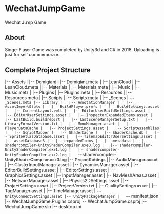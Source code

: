 # WechatJumpGame
Wechat Jump Game

## About
Singe-Player Game was completed by Unity3d and C# in 2018.
Uploading is just for self commemorate.


## Complete Project Structure
|-- Assets
|   |-- Demigiant
|   |-- Demigiant.meta
|   |-- LeanCloud
|   |-- LeanCloud.meta
|   |-- Materials
|   |-- Materials.meta
|   |-- Music
|   |-- Music.meta
|   |-- Plugins
|   |-- Plugins.meta
|   |-- Resources
|   |-- Resources.meta
|   |-- Scripts
|   |-- Scripts.meta
|   |-- _Scenes
|   `-- _Scenes.meta
|-- Library
|   |-- AnnotationManager
|   |-- AssetImportState
|   |-- BuildPlayer.prefs
|   |-- BuildSettings.asset
|   |-- CurrentLayout.dwlt
|   |-- EditorUserBuildSettings.asset
|   |-- EditorUserSettings.asset
|   |-- InspectorExpandedItems.asset
|   |-- LastBuild.buildreport
|   |-- LastSceneManagerSetup.txt
|   |-- LibraryFormatVersion.txt
|   |-- MonoManager.asset
|   |-- PlayerDataCache
|   |-- ProjectSettings.asset
|   |-- ScriptAssemblies
|   |-- ScriptMapper
|   |-- ShaderCache
|   |-- ShaderCache.db
|   |-- SpriteAtlasDatabase.asset
|   |-- TilemapEditorUserSettings.asset
|   |-- assetDatabase3
|   |-- expandedItems
|   |-- metadata
|   |-- shadercompiler-UnityShaderCompiler.exe0.log
|   |-- shadercompiler-UnityShaderCompiler.exe1.log
|   |-- shadercompiler-UnityShaderCompiler.exe2.log
|   `-- shadercompiler-UnityShaderCompiler.exe3.log
|-- ProjectSettings
|   |-- AudioManager.asset
|   |-- ClusterInputManager.asset
|   |-- DynamicsManager.asset
|   |-- EditorBuildSettings.asset
|   |-- EditorSettings.asset
|   |-- GraphicsSettings.asset
|   |-- InputManager.asset
|   |-- NavMeshAreas.asset
|   |-- NetworkManager.asset
|   |-- Physics2DSettings.asset
|   |-- ProjectSettings.asset
|   |-- ProjectVersion.txt
|   |-- QualitySettings.asset
|   |-- TagManager.asset
|   |-- TimeManager.asset
|   `-- UnityConnectSettings.asset
|-- UnityPackageManager
|   `-- manifest.json
|-- WechatJumpGame.Plugins.csproj
|-- WechatJumpGame.csproj
|-- WechatJumpGame.sln
|-- desktop.ini